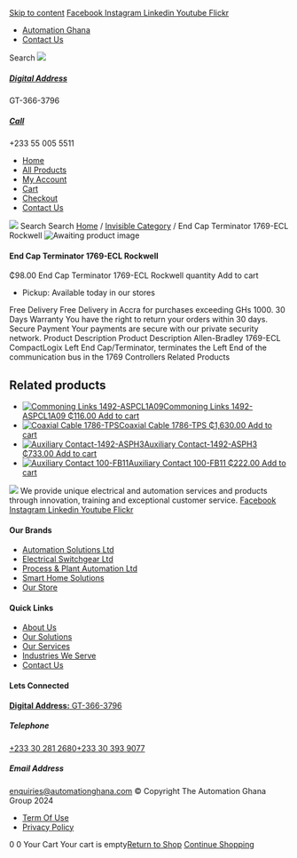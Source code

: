 [Skip to content](https://store.automationghana.com/product/end-cap-terminator-1769-ecl-rockwell/#content)
[ Facebook ](https://www.facebook.com/automationgh/) [ Instagram ](https://www.instagram.com/automationgh/) [ Linkedin ](https://www.linkedin.com/company/the-automation-ghana-limited/) [ Youtube ](https://www.youtube.com/channel/UCurrRDUSm5oIW39VXjn1u0w) [ Flickr ](https://www.flickr.com/photos/181794037@N07/)
  * [ Automation Ghana ](https://automationghana.com)
  * [ Contact Us ](https://store.automationghana.com/contact/)


Search
[ ![](https://store.automationghana.com/wp-content/uploads/2024/04/Website-TAGG-Logo-BLUE.png) ](https://store.automationghana.com/)
[ ](https://maps.app.goo.gl/m4xeaagWCNbLk4jM6)
#####  [ Digital Address ](https://maps.app.goo.gl/m4xeaagWCNbLk4jM6)
GT-366-3796 
[ ](tel:+233550055511)
#####  [ Call ](tel:+233550055511)
+233 55 005 5511 
  * [Home](https://store.automationghana.com/)
  * [All Products](https://store.automationghana.com/shop/)
  * [My Account](https://store.automationghana.com/my-account/)
  * [Cart](https://store.automationghana.com/cart/)
  * [Checkout](https://store.automationghana.com/checkout/)
  * [Contact Us](https://store.automationghana.com/contact/)


[![](https://store.automationghana.com/wp-content/uploads/2024/04/AutomationGhana_logo_white.png)](https://store.automationghana.com)
Search
Search
[Home](https://store.automationghana.com) / [Invisible Category](https://store.automationghana.com/product-category/invisible-category/) / End Cap Terminator 1769-ECL Rockwell
![Awaiting product image](https://store.automationghana.com/wp-content/uploads/woocommerce-placeholder-600x600.png)
####  End Cap Terminator 1769-ECL Rockwell 
₵98.00
End Cap Terminator 1769-ECL Rockwell quantity
Add to cart
  * Pickup: Available today in our stores


Free Delivery 
Free Delivery in Accra for purchases exceeding GHs 1000. 
30 Days Warranty 
You have the right to return your orders within 30 days. 
Secure Payment 
Your payments are secure with our private security network. 
Product Description
Product Description
Allen-Bradley 1769-ECL CompactLogix Left End Cap/Terminator, terminates the Left End of the communication bus in the 1769 Controllers
Related Products 
## Related products
  * [![Commoning Links 1492-ASPCL1A09](https://store.automationghana.com/wp-content/uploads/2020/12/1492-ASPCL1A09.jpg)Commoning Links 1492-ASPCL1A09 ₵116.00 ](https://store.automationghana.com/product/commoning-links-1492-aspcl1a09/)
[Add to cart](https://store.automationghana.com/product/end-cap-terminator-1769-ecl-rockwell/?add-to-cart=2985)
  * [![Coaxial Cable 1786-TPS](https://store.automationghana.com/wp-content/uploads/2020/12/1786-TPS-300x300.jpg)Coaxial Cable 1786-TPS ₵1,630.00 ](https://store.automationghana.com/product/coaxial-cable-1786-tps/)
[Add to cart](https://store.automationghana.com/product/end-cap-terminator-1769-ecl-rockwell/?add-to-cart=2983)
  * [![Auxiliary Contact-1492-ASPH3](https://store.automationghana.com/wp-content/uploads/2020/12/1492-ASPH3-300x300.jpg)Auxiliary Contact-1492-ASPH3 ₵733.00 ](https://store.automationghana.com/product/auxiliary-contact-1492-asph3/)
[Add to cart](https://store.automationghana.com/product/end-cap-terminator-1769-ecl-rockwell/?add-to-cart=2967)
  * [![Auxiliary Contact 100-FB11](https://store.automationghana.com/wp-content/uploads/2020/11/100-FB11.jpg)Auxiliary Contact 100-FB11 ₵222.00 ](https://store.automationghana.com/product/auxiliary-contact-100-fb11-rockwell/)
[Add to cart](https://store.automationghana.com/product/end-cap-terminator-1769-ecl-rockwell/?add-to-cart=2941)


![](https://store.automationghana.com/wp-content/uploads/2024/04/AutomationGhana_logo_white.png)
We provide unique electrical and automation services and products through innovation, training and exceptional customer service.
[ Facebook ](https://www.facebook.com/automationgh/) [ Instagram ](https://www.instagram.com/automationgh/) [ Linkedin ](https://www.linkedin.com/company/the-automation-ghana-limited/) [ Youtube ](https://www.youtube.com/channel/UCurrRDUSm5oIW39VXjn1u0w) [ Flickr ](https://www.flickr.com/photos/181794037@N07/)
#### Our Brands
  * [ Automation Solutions Ltd ](https://store.automationghana.com/product/end-cap-terminator-1769-ecl-rockwell/)
  * [ Electrical Switchgear Ltd ](https://store.automationghana.com/product/end-cap-terminator-1769-ecl-rockwell/)
  * [ Process & Plant Automation Ltd ](https://store.automationghana.com/product/end-cap-terminator-1769-ecl-rockwell/)
  * [ Smart Home Solutions ](https://store.automationghana.com/product/end-cap-terminator-1769-ecl-rockwell/)
  * [ Our Store ](https://store.automationghana.com/product/end-cap-terminator-1769-ecl-rockwell/)


#### Quick Links
  * [ About Us ](https://store.automationghana.com/product/end-cap-terminator-1769-ecl-rockwell/)
  * [ Our Solutions ](https://store.automationghana.com/product/end-cap-terminator-1769-ecl-rockwell/)
  * [ Our Services ](https://store.automationghana.com/product/end-cap-terminator-1769-ecl-rockwell/)
  * [ Industries We Serve ](https://store.automationghana.com/product/end-cap-terminator-1769-ecl-rockwell/)
  * [ Contact Us ](https://store.automationghana.com/product/end-cap-terminator-1769-ecl-rockwell/)


#### Lets Connected
[**Digital Address:** GT-366-3796](https://maps.app.goo.gl/m4xeaagWCNbLk4jM6)
#####  Telephone 
[ +233 30 281 2680](tel:+233302812680)[+233 30 393 9077](https://store.automationghana.com/product/end-cap-terminator-1769-ecl-rockwell/+233303939077)
#####  Email Address 
enquiries@automationghana.com 
© Copyright The Automation Ghana Group 2024
  * [ Term Of Use ](https://store.automationghana.com/product/end-cap-terminator-1769-ecl-rockwell/)
  * [ Privacy Policy ](https://store.automationghana.com/product/end-cap-terminator-1769-ecl-rockwell/)


0
0
Your Cart
Your cart is empty[Return to Shop](https://store.automationghana.com/shop/)
[Continue Shopping](https://store.automationghana.com/product/end-cap-terminator-1769-ecl-rockwell/)
